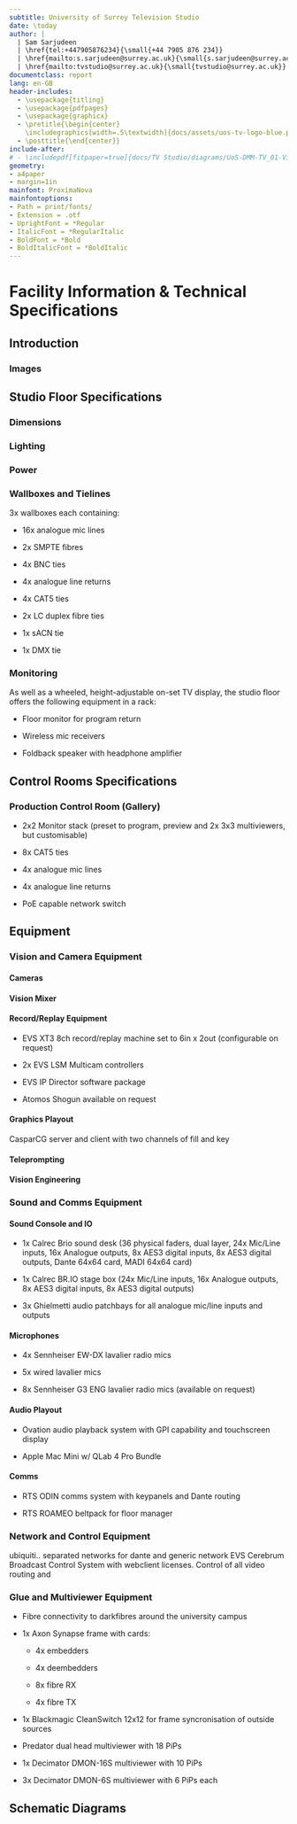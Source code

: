 ```yaml
---
subtitle: University of Surrey Television Studio
date: \today
author: |
  | Sam Sarjudeen
  | \href{tel:+447905876234}{\small{+44 7905 876 234}}
  | \href{mailto:s.sarjudeen@surrey.ac.uk}{\small{s.sarjudeen@surrey.ac.uk}}
  | \href{mailto:tvstudio@surrey.ac.uk}{\small{tvstudio@surrey.ac.uk}}
documentclass: report
lang: en-GB
header-includes:
  - \usepackage{titling}
  - \usepackage{pdfpages}
  - \usepackage{graphicx}
  - \pretitle{\begin{center}
    \includegraphics[width=.5\textwidth]{docs/assets/uos-tv-logo-blue.png} \vspace{1em} \LARGE\\}
  - \posttitle{\end{center}}
include-after:
# - \includepdf[fitpaper=true]{docs/TV Studio/diagrams/UoS-DMM-TV_01-Video_V7.pdf}
geometry:
- a4paper
- margin=1in
mainfont: ProximaNova
mainfontoptions:
- Path = print/fonts/
- Extension = .otf
- UprightFont = *Regular
- ItalicFont = *RegularItalic
- BoldFont = *Bold
- BoldItalicFont = *BoldItalic
---
```

<!-- pandoc 'docs/TV Studio/tech-spec.md' --pdf-engine=lualatex --shift-heading=-1 -o print/uos-tv-tech-spec.pdf -->

# Facility Information & Technical Specifications

## Introduction

### Images

## Studio Floor Specifications

### Dimensions

### Lighting

### Power

### Wallboxes and Tielines

3x wallboxes each containing:

- 16x analogue mic lines

- 2x SMPTE fibres

- 4x BNC ties

- 4x analogue line returns

- 4x CAT5 ties

- 2x LC duplex fibre ties

- 1x sACN tie

- 1x DMX tie

### Monitoring

As well as a wheeled, height-adjustable on-set TV display, the studio floor offers the following equipment in a rack:

- Floor monitor for program return
  
- Wireless mic receivers

- Foldback speaker with headphone amplifier

## Control Rooms Specifications

### Production Control Room (Gallery)

- 2x2 Monitor stack (preset to program, preview and 2x 3x3 multiviewers, but customisable)

- 8x CAT5 ties

- 4x analogue mic lines

- 4x analogue line returns

- PoE capable network switch

## Equipment

### Vision and Camera Equipment

#### Cameras

#### Vision Mixer

#### Record/Replay Equipment

- EVS XT3 8ch record/replay machine set to 6in x 2out (configurable on request)

- 2x EVS LSM Multicam controllers

- EVS IP Director software package

- Atomos Shogun available on request

#### Graphics Playout

CasparCG server and client with two channels of fill and key

#### Teleprompting

#### Vision Engineering

### Sound and Comms Equipment

#### Sound Console and IO

- 1x Calrec Brio sound desk (36 physical faders, dual layer, 24x Mic/Line inputs, 16x Analogue outputs, 8x AES3 digital inputs, 8x AES3 digital outputs, Dante 64x64 card, MADI 64x64 card)

- 1x Calrec BR.IO stage box (24x Mic/Line inputs, 16x Analogue outputs, 8x AES3 digital inputs, 8x AES3 digital outputs)

- 3x Ghielmetti audio patchbays for all analogue mic/line inputs and outputs

#### Microphones

- 4x Sennheiser EW-DX lavalier radio mics

- 5x wired lavalier mics

- 8x Sennheiser G3 ENG lavalier radio mics (available on request)

#### Audio Playout

- Ovation audio playback system with GPI capability and touchscreen display

- Apple Mac Mini w/ QLab 4 Pro Bundle

#### Comms

- RTS ODIN comms system with keypanels and Dante routing

- RTS ROAMEO beltpack for floor manager

### Network and Control Equipment

ubiquiti.. separated networks for dante and generic network EVS Cerebrum Broadcast Control System with webclient licenses. Control of all video routing and

### Glue and Multiviewer Equipment

- Fibre connectivity to darkfibres around the university campus

- 1x Axon Synapse frame with cards:

  - 4x embedders

  - 4x deembedders

  - 8x fibre RX

  - 4x fibre TX

- 1x Blackmagic CleanSwitch 12x12 for frame syncronisation of outside
    sources

- Predator dual head multiviewer with 18 PiPs

- 1x Decimator DMON-16S multiviewer with 10 PiPs

- 3x Decimator DMON-6S multiviewer with 6 PiPs each

## Schematic Diagrams
